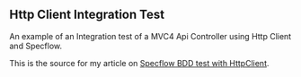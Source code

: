 Http Client Integration Test
----------------------------
An example of an Integration test of a MVC4 Api Controller using Http Client and Specflow.

This is the source for my article on [Specflow BDD test with HttpClient](http://evolutionarydeveloper.blogspot.co.uk/2012/08/specflow-bdd-test-with-httpclient.html).